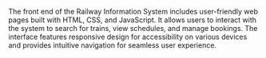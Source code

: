 
The front end of the Railway Information System includes user-friendly web pages built with HTML, CSS, and JavaScript. It allows users to interact with the system to search for trains, view schedules, and manage bookings. The interface features responsive design for accessibility on various devices and provides intuitive navigation for seamless user experience.
